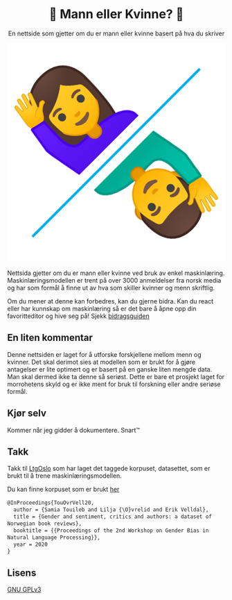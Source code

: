 <div align="center">
    <h1>🤵 Mann eller Kvinne? 💃</h1>
    <p>En nettside som gjetter om du er mann eller kvinne basert på hva du skriver</p>
    <img src="https://raw.githubusercontent.com/LBlend/mann-eller-kvinne/main/.static/mann-eller-kvinne.png?token=AF55TQTQ2EPX6JP33MO4NLK73QQZG">
</div>

Nettsida gjetter om du er mann eller kvinne ved bruk av enkel maskinlæring. 
Maskinlæringsmodellen er trent på over 3000 anmeldelser fra norsk media og har som formål å finne ut av hva som skiller kvinner og menn skriftlig.


Om du mener at denne kan forbedres, kan du gjerne bidra. Kan du react eller har kunnskap om maskinlæring så er det bare å åpne opp din favoritteditor og hive seg på!
Sjekk [bidragsguiden](CONTRIBUTING.md)


## En liten kommentar

Denne nettsiden er laget for å utforske forskjellene mellom menn og kvinner.
Det skal derimot sies at modellen som er brukt for å gjøre antagelser er lite optimert og er basert på en ganske liten mengde data.
Man skal dermed ikke ta denne så seriøst. Dette er bare et prosjekt laget for morrohetens skyld og er ikke ment for bruk til forskning eller andre seriøse formål.


## Kjør selv

Kommer når jeg gidder å dokumentere. Snart™


## Takk

Takk til [LtgOslo](https://www.mn.uio.no/ifi/english/research/groups/ltg/) som har laget det taggede korpuset, datasettet, som er brukt til å trene maskinlæringsmodellen.

Du kan finne korpuset som er brukt [her](https://github.com/ltgoslo/norec_gender)

```
@InProceedings{TouOvrVell20,
  author = {Samia Touileb and Lilja {\O}vrelid and Erik Velldal},
  title = {Gender and sentiment, critics and authors: a dataset of Norwegian book reviews},
  booktitle = {{Proceedings of the 2nd Workshop on Gender Bias in Natural Language Processing}},
  year = 2020
}
```


## Lisens

[GNU GPLv3](https://choosealicense.com/licenses/gpl-3.0/)